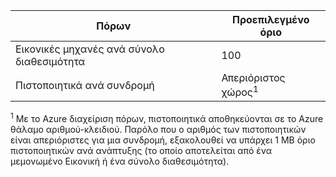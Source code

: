 Πόρων|Προεπιλεγμένο όριο
---|---
Εικονικές μηχανές ανά σύνολο διαθεσιμότητα | 100 
Πιστοποιητικά ανά συνδρομή|Απεριόριστος χώρος<sup>1</sup>

<sup>1</sup> Με το Azure διαχείριση πόρων, πιστοποιητικά αποθηκεύονται σε το Azure θάλαμο αριθμού-κλειδιού. Παρόλο που ο αριθμός των πιστοποιητικών είναι απεριόριστες για μια συνδρομή, εξακολουθεί να υπάρχει 1 MB όριο πιστοποιητικών ανά ανάπτυξης (το οποίο αποτελείται από ένα μεμονωμένο Εικονική ή ένα σύνολο διαθεσιμότητα).
